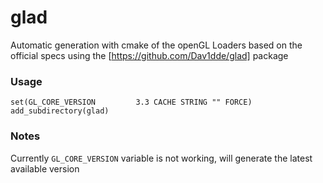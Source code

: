 # glad

Automatic generation with cmake of the openGL Loaders based on the official specs using the
[https://github.com/Dav1dde/glad] package


### Usage

```
set(GL_CORE_VERSION         3.3 CACHE STRING "" FORCE)
add_subdirectory(glad)
```

### Notes
Currently `GL_CORE_VERSION` variable is not working, will generate the latest available version
